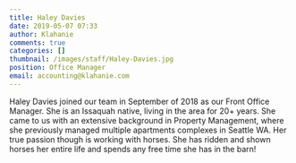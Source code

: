 ```yaml
---
title: Haley Davies
date: 2019-05-07 07:33
author: Klahanie
comments: true
categories: []
thumbnail: /images/staff/Haley-Davies.jpg
position: Office Manager
email: accounting@klahanie.com
---
```

Haley Davies joined our team in September of 2018 as our Front Office Manager. She is an Issaquah native, living in the area for 20+ years. She came to us with an extensive background in Property Management, where she previously managed multiple apartments complexes in Seattle WA. Her true passion though is working with horses. She has ridden and shown horses her entire life and spends any free time she has in the barn!

